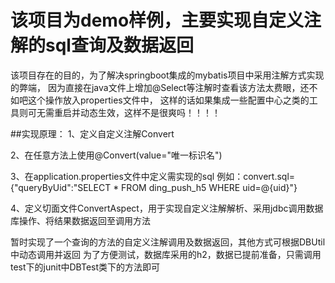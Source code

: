 # 该项目为demo样例，主要实现自定义注解的sql查询及数据返回
该项目存在的目的，为了解决springboot集成的mybatis项目中采用注解方式实现的弊端，
因为直接在java文件上增加@Select等注解时查看该方法太费眼，还不如吧这个操作放入properties文件中，
这样的话如果集成一些配置中心之类的工具则可无需重启并动态生效，这样不是很爽吗！！！！

##实现原理：
1、定义自定义注解Convert

2、在任意方法上使用@Convert(value="唯一标识名")

3、在application.properties文件中定义需实现的sql
例如：convert.sql={"queryByUid":"SELECT * FROM ding_push_h5 WHERE uid=@{uid}"}

4、定义切面文件ConvertAspect，用于实现自定义注解解析、采用jdbc调用数据库操作、将结果数据返回至调用方法



暂时实现了一个查询的方法的自定义注解调用及数据返回，其他方式可根据DBUtil中动态调用并返回
为了方便测试，数据库采用的h2，数据已提前准备，只需调用test下的junit中DBTest类下的方法即可



